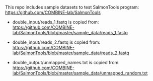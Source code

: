 This repo includes sample datasets to test SalmonTools program:
https://github.com/COMBINE-lab/SalmonTools

- double_input/reads_1.fastq is copied from: https://github.com/COMBINE-lab/SalmonTools/blob/master/sample_data/reads_1.fastq

- double_input/reads_2.fastq is copied from: https://github.com/COMBINE-lab/SalmonTools/blob/master/sample_data/reads_2.fastq

- double_output/unmapped_names.txt is copied from: https://github.com/COMBINE-lab/SalmonTools/blob/master/sample_data/unmapped_random.txt
